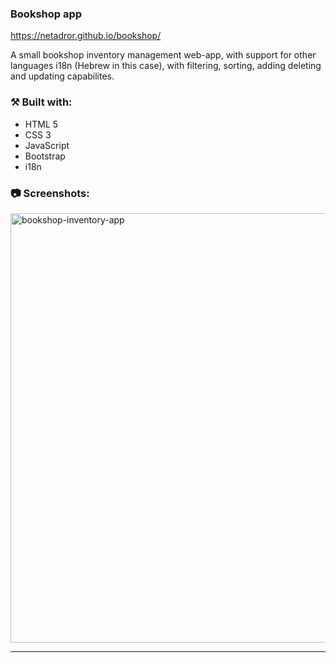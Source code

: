 ### Bookshop app
https://netadror.github.io/bookshop/

A small bookshop inventory management web-app, with support for other languages i18n (Hebrew in this case), with filtering, sorting, adding deleting and updating capabilites.

### ⚒️ Built with:
- HTML 5
- CSS 3
- JavaScript
- Bootstrap
- i18n

### 📷 Screenshots:
<img width="687" alt="bookshop-inventory-app" src="https://user-images.githubusercontent.com/118823025/210398482-b7fc849e-9a33-4974-9ecf-ef39b3252e8f.png">

----------
